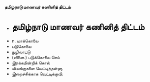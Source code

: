 **தமிழ்நாடு மாணவர் கணினித் திட்டம்**
- # தமிழ்நாடு மாணவர் கணினித் திட்டம்
- n. மாக்கொலை
- படுகொலை
- நுழிலாட்டு
- (வினை.) படுக்கொலை செய்
- இரக்கமின்றிக் கொல்
- விலங்குகளை வெட்டித்தள்ளு
- இறைச்சிக்காக வெட்டிக்குவி.

